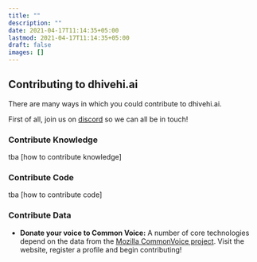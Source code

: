 ```yaml
---
title: ""
description: ""
date: 2021-04-17T11:14:35+05:00
lastmod: 2021-04-17T11:14:35+05:00
draft: false
images: []
---
```


## Contributing to dhivehi.ai

There are many ways in which you could contribute to dhivehi.ai.

First of all, join us on [discord](https://discord.gg/H54GQF4p) so we can all be in touch!

### Contribute Knowledge

tba [how to contribute knowledge]

### Contribute Code

tba [how to contribute code]

### Contribute Data

* **Donate your voice to Common Voice:**
  A number of core technologies depend on the data from
  the [Mozilla CommonVoice project](https://commonvoice.mozilla.org/dv).
  Visit the website, register a profile and begin contributing!
